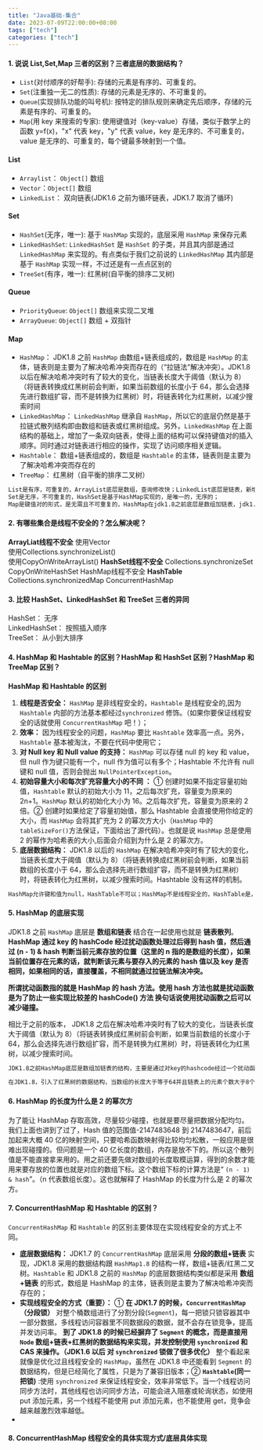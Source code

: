 ```yaml
---
title: "Java基础-集合"
date: 2023-07-09T22:00:00+08:00
tags: ["tech"]
categories: ["tech"]
---
```


 #### 1.  说说 List,Set,Map 三者的区别？三者底层的数据结构？

-   `List`(对付顺序的好帮手): 存储的元素是有序的、可重复的。
-   `Set`(注重独一无二的性质): 存储的元素是无序的、不可重复的。
-   `Queue`(实现排队功能的叫号机): 按特定的排队规则来确定先后顺序，存储的元素是有序的、可重复的。
-   `Map`(用 key 来搜索的专家): 使用键值对（key-value）存储，类似于数学上的函数 y=f(x)，"x" 代表 key，"y" 代表 value，key 是无序的、不可重复的，value 是无序的、可重复的，每个键最多映射到一个值。

#### List
-   `Arraylist`： `Object[]` 数组
-   `Vector`：`Object[]` 数组
-   `LinkedList`： 双向链表(JDK1.6 之前为循环链表，JDK1.7 取消了循环)

#### Set
-   `HashSet`(无序，唯一): 基于 `HashMap` 实现的，底层采用 `HashMap` 来保存元素
-   `LinkedHashSet`: `LinkedHashSet` 是 `HashSet` 的子类，并且其内部是通过 `LinkedHashMap` 来实现的。有点类似于我们之前说的 `LinkedHashMap` 其内部是基于 `HashMap` 实现一样，不过还是有一点点区别的
-   `TreeSet`(有序，唯一): 红黑树(自平衡的排序二叉树)

#### Queue
-   `PriorityQueue`: `Object[]` 数组来实现二叉堆
-   `ArrayQueue`: `Object[]` 数组 + 双指针


#### Map
-   `HashMap`： JDK1.8 之前 `HashMap` 由数组+链表组成的，数组是 `HashMap` 的主体，链表则是主要为了解决哈希冲突而存在的（“拉链法”解决冲突）。JDK1.8 以后在解决哈希冲突时有了较大的变化，当链表长度大于阈值（默认为 8）（将链表转换成红黑树前会判断，如果当前数组的长度小于 64，那么会选择先进行数组扩容，而不是转换为红黑树）时，将链表转化为红黑树，以减少搜索时间
-   `LinkedHashMap`： `LinkedHashMap` 继承自 `HashMap`，所以它的底层仍然是基于拉链式散列结构即由数组和链表或红黑树组成。另外，`LinkedHashMap` 在上面结构的基础上，增加了一条双向链表，使得上面的结构可以保持键值对的插入顺序。同时通过对链表进行相应的操作，实现了访问顺序相关逻辑。
-   `Hashtable`： 数组+链表组成的，数组是 `Hashtable` 的主体，链表则是主要为了解决哈希冲突而存在的
-   `TreeMap`： 红黑树（自平衡的排序二叉树）

```md
List是有序，可重复的，ArrayList底层是数组，查询修改快；LinkedList底层是链表，新增删除快；
Set是无序，不可重复的，HashSet是基于HashMap实现的，是唯一的，无序的；
Map是键值对的形式，是无需且不可重复的，HashMap在jdk1.8之前底层是数组加链表，jdk1.8之后是数组加链表加红黑树

```

#### 2.  有哪些集合是线程不安全的？怎么解决呢？
**ArrayLiat线程不安全**
使用Vector  
使用Collections.synchronizeList()  
使用CopyOnWriteArrayList()
**HashSet线程不安全**
Collections.synchronizeSet
CopyOnWriteHashSet
HashMap线程不安全
**HashTable**
Collections.synchronizedMap
ConcurrentHashMap
#### 3.  比较 HashSet、LinkedHashSet 和 TreeSet 三者的异同

HashSet： 无序  
LinkedHashSet： 按照插入顺序  
TreeSet： 从小到大排序

#### 4.  HashMap 和 Hashtable 的区别？HashMap 和 HashSet 区别？HashMap 和 TreeMap 区别？
**HashMap 和 Hashtable 的区别**
1.  **线程是否安全：** `HashMap` 是非线程安全的，`Hashtable` 是线程安全的,因为 `Hashtable` 内部的方法基本都经过`synchronized` 修饰。（如果你要保证线程安全的话就使用 `ConcurrentHashMap` 吧！）；
2.  **效率：** 因为线程安全的问题，`HashMap` 要比 `Hashtable` 效率高一点。另外，`Hashtable` 基本被淘汰，不要在代码中使用它；
3.  **对 Null key 和 Null value 的支持：** `HashMap` 可以存储 null 的 key 和 value，但 null 作为键只能有一个，null 作为值可以有多个；Hashtable 不允许有 null 键和 null 值，否则会抛出 `NullPointerException`。
4.  **初始容量大小和每次扩充容量大小的不同 ：** ① 创建时如果不指定容量初始值，`Hashtable` 默认的初始大小为 11，之后每次扩充，容量变为原来的 2n+1。`HashMap` 默认的初始化大小为 16。之后每次扩充，容量变为原来的 2 倍。② 创建时如果给定了容量初始值，那么 Hashtable 会直接使用你给定的大小，而 `HashMap` 会将其扩充为 2 的幂次方大小（`HashMap` 中的`tableSizeFor()`方法保证，下面给出了源代码）。也就是说 `HashMap` 总是使用 2 的幂作为哈希表的大小,后面会介绍到为什么是 2 的幂次方。
5.  **底层数据结构：** JDK1.8 以后的 `HashMap` 在解决哈希冲突时有了较大的变化，当链表长度大于阈值（默认为 8）（将链表转换成红黑树前会判断，如果当前数组的长度小于 64，那么会选择先进行数组扩容，而不是转换为红黑树）时，将链表转化为红黑树，以减少搜索时间。Hashtable 没有这样的机制。
```md
HashMap允许键和值为null，HashTable不可以；HashMap不是线程安全的，HashTable是，但HashTable是个基本被淘汰的类，如果需要线程安全，应该用ConcurrentHashMap；
```

#### 5.  HashMap 的底层实现
JDK1.8 之前 `HashMap` 底层是 **数组和链表** 结合在一起使用也就是 **链表散列**。**HashMap 通过 key 的 hashCode 经过扰动函数处理过后得到 hash 值，然后通过 (n - 1) & hash 判断当前元素存放的位置（这里的 n 指的是数组的长度），如果当前位置存在元素的话，就判断该元素与要存入的元素的 hash 值以及 key 是否相同，如果相同的话，直接覆盖，不相同就通过拉链法解决冲突。**

**所谓扰动函数指的就是 HashMap 的 hash 方法。使用 hash 方法也就是扰动函数是为了防止一些实现比较差的 hashCode() 方法 换句话说使用扰动函数之后可以减少碰撞。**

相比于之前的版本， JDK1.8 之后在解决哈希冲突时有了较大的变化，当链表长度大于阈值（默认为 8）（将链表转换成红黑树前会判断，如果当前数组的长度小于 64，那么会选择先进行数组扩容，而不是转换为红黑树）时，将链表转化为红黑树，以减少搜索时间。

```md
JDK1.8之前HashMap底层是数组加链表的结构，主要是通过对key的hashcode经过一个扰动函数处理得到一个hash值，再通过一个算法就是(table.length - 1)&hash得到这个元素在数组中应该存放的位置，也就是下标。当然因为这个数组的长度是有限的，我们如果数据很多的话，肯定会有重复需要放在一个位置的情况，这就是hash碰撞。如果重复了，就会把这个元素插在原来元素的前面，然后原来的元素向下移，形成一个链表的结构，这就是JDK1.8之前的头插法，从性能的角度来看，因为链表的查询是比较满的，如果要插在尾部的话，就需要一步一步找到这个链表的最后一个位置，肯定是不太合适的，所以JDK1.7之前采用的是这种头插法，但是这种方法在多线程的时候会出现链表死循环的问题，所以在JDK1.8之后就采用尾插法了。

在JDK1.8，引入了红黑树的数据结构，当数组的长度大于等于64并且链表上的元素个数大于8个的时候就会将链表转为红黑树。如果数组的长度没到64，会先进行扩容，对于新new出来一个HashMap的数组，如果没有指定长度，会在第一次put数据的时候初始化一个长度，默认是16，当长度超过一个阈值，默认是长度乘以负载因子0.75，也就是12的时候就会进行扩容的操作，会创建一个新的数组长度是原来的两倍，然后rehash，把原来的数据迁移到新的数组。
```
#### 6.  HashMap 的长度为什么是 2 的幂次方
为了能让 HashMap 存取高效，尽量较少碰撞，也就是要尽量把数据分配均匀。我们上面也讲到了过了，Hash 值的范围值-2147483648 到 2147483647，前后加起来大概 40 亿的映射空间，只要哈希函数映射得比较均匀松散，一般应用是很难出现碰撞的。但问题是一个 40 亿长度的数组，内存是放不下的。所以这个散列值是不能直接拿来用的。用之前还要先做对数组的长度取模运算，得到的余数才能用来要存放的位置也就是对应的数组下标。这个数组下标的计算方法是“ `(n - 1) & hash`”。（n 代表数组长度）。这也就解释了 HashMap 的长度为什么是 2 的幂次方。
#### 7.  ConcurrentHashMap 和 Hashtable 的区别？
`ConcurrentHashMap` 和 `Hashtable` 的区别主要体现在实现线程安全的方式上不同。

-   **底层数据结构：** JDK1.7 的 `ConcurrentHashMap` 底层采用 **分段的数组+链表** 实现，JDK1.8 采用的数据结构跟 `HashMap1.8` 的结构一样，数组+链表/红黑二叉树。`Hashtable` 和 JDK1.8 之前的 `HashMap` 的底层数据结构类似都是采用 **数组+链表** 的形式，数组是 HashMap 的主体，链表则是主要为了解决哈希冲突而存在的；
-   **实现线程安全的方式（重要）：** ① **在 JDK1.7 的时候，`ConcurrentHashMap`（分段锁）** 对整个桶数组进行了分割分段(`Segment`)，每一把锁只锁容器其中一部分数据，多线程访问容器里不同数据段的数据，就不会存在锁竞争，提高并发访问率。 **到了 JDK1.8 的时候已经摒弃了 `Segment` 的概念，而是直接用 `Node` 数组+链表+红黑树的数据结构来实现，并发控制使用 `synchronized` 和 CAS 来操作。（JDK1.6 以后 对 `synchronized` 锁做了很多优化）** 整个看起来就像是优化过且线程安全的 `HashMap`，虽然在 JDK1.8 中还能看到 `Segment` 的数据结构，但是已经简化了属性，只是为了兼容旧版本；② **`Hashtable`(同一把锁)** :使用 `synchronized` 来保证线程安全，效率非常低下。当一个线程访问同步方法时，其他线程也访问同步方法，可能会进入阻塞或轮询状态，如使用 put 添加元素，另一个线程不能使用 put 添加元素，也不能使用 get，竞争会越来越激烈效率越低。
- 
#### 8.  ConcurrentHashMap 线程安全的具体实现方式/底层具体实现
